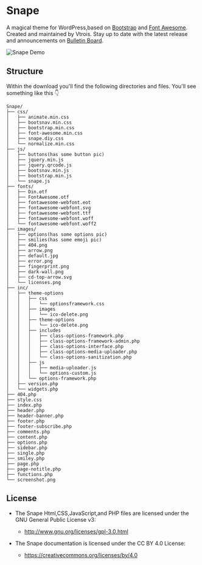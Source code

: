 # Snape

A magical theme for WordPress,based on [Bootstrap](https://github.com/twbs/bootstrap) and [Font Awesome](https://github.com/FortAwesome/Font-Awesome). Created and maintained by Vtrois. Stay up to date with the latest release and announcements on [Bulletin Board](https://github.com/Vtrois/Snape/issues).

![Snape Demo](http://i1.bvimg.com/1949/3c46d21130dd9201.png) 

## Structure
Within the download you'll find the following directories and files. You'll see something like this :point_down:

```
Snape/
├── css/
│   ├── animate.min.css
│   ├── bootsnav.min.css
│   ├── bootstrap.min.css
│   ├── font-awesome.min.css
│   ├── snape.diy.css
│   └── normalize.min.css
├── js/
│   ├── buttons(has some button pic)
│   ├── jquery.min.js
│   ├── jquery.qrcode.js
│   ├── bootsnav.min.js
│   ├── bootstrap.min.js
│   └── snape.js
├── fonts/
│   ├── Din.otf
│   ├── FontAwesome.otf
│   ├── fontawesome-webfont.eot
│   ├── fontawesome-webfont.svg
│   ├── fontawesome-webfont.ttf
│   ├── fontawesome-webfont.woff
│   └── fontawesome-webfont.woff2
├── images/
│   ├── options(has some options pic)
│   ├── smilies(has some emoji pic)
│   ├── 404.png
│   ├── arrow.png
│   ├── default.jpg
│   ├── error.png
│   ├── fingerprint.png
│   ├── dark-wall.png
│   ├── cd-top-arrow.svg
│   └── licenses.png
├── inc/
│   ├── theme-options
│   │   ├── css
│   │   │   └── optionsframework.css
│   │   ├── images
│   │   │   └── ico-delete.png
│   │   ├── theme-options
│   │   │   └── ico-delete.png
│   │   ├── includes
│   │   │   ├── class-options-framework.php
│   │   │   ├── class-options-framework-admin.php
│   │   │   ├── class-options-interface.php
│   │   │   ├── class-options-media-uploader.php
│   │   │   └── class-options-sanitization.php
│   │   ├── js
│   │   │   ├── media-uploader.js
│   │   │   └── options-custom.js
│   │   └── options-framework.php
│   ├── version.php
│   └── widgets.php
├── 404.php
├── style.css
├── index.php
├── header.php
├── header-banner.php
├── footer.php
├── footer-subscribe.php
├── comments.php
├── content.php
├── options.php
├── sidebar.php
├── single.php
├── smiley.php
├── page.php
├── page-notitle.php
├── functions.php
└── screenshot.png
```

## License

- The Snape Html,CSS,JavaScript,and PHP files are licensed under the GNU General Public License v3:
  - http://www.gnu.org/licenses/gpl-3.0.html

- The Snape documentation is licensed under the CC BY 4.0 License:
  - https://creativecommons.org/licenses/by/4.0
